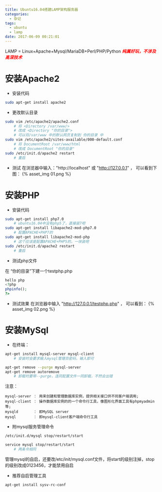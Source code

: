 ```yaml
---
title: Ubuntu16.04搭建LAMP架构服务器
categories:
  - 杂记
tags:
  - ubuntu
  - lamp
date: 2017-06-09 00:21:01
---
```



LAMP = Linux+Apache+Mysql/MariaDB+Perl/PHP/Python
<font color=red> 
***纯属好玩，不涉及高深技术*** 
</font>


<!-- more -->

# 安装Apache2
 - 安装代码

```bash
sudo apt-get install apache2
```

 - 更改默认目录

```bash
sudo vim /etc/apache2/apache2.conf
	# 将 <Directory /var/www/>
	# 改成 <Directory "你的目录">
	# 可以将/var/www 中的默认网页复制到 你的目录 中
sudo vim /etc/apache2/sites-available/000-default.conf
	# 将 DocumentRoot /var/www/html
	# 改成 DocumentRoot "你的目录"
sudo /etc/init.d/apache2 restart
	# 重启
```

- 测试
在浏览器中输入："http://localhost" 或 "http://127.0.0.1" ，
可以看到下图：
{% asset_img 01.png %}


# 安装PHP
 - 安装代码

```bash
sudo apt-get install php7.0
	# ubuntu16.04中没有php5了，直接装7吧
sudo apt-get install libapache2-mod-php7.0
	# 配置APACHE+PHP7的
sudo apt-get install libapache2-mod-php
	# 这个应该是配置APACHE+PHP5的，一块装吧
sudo /etc/init.d/apache2 restart
	# 重启
```
- 测试php文件

在 “你的目录”下建一个testphp.php
```php
hello php
<?php
phpinfo();
?>
```

- 测试效果
在浏览器中输入 "http://127.0.0.1/testphp.php" ，
可以看到：
{% asset_img 02.png %}


# 安装MySql
 - 在终端：

```bash
apt-get install mysql-server mysql-client
	# 安装时会要求输入mysql管理员密码，输入即可

apt-get remove --purge mysql-server
apt-get remove autoremove
	# 卸载时要带--purge，连同配置文件一同卸载，不然会出错
```

注意：
```
mysql-server ： 用来创建和管理数据库实例，提供相关接口供不同客户端调用;
mysql-client ： 操作数据库实例的的一个命令行工具，像图形化界面工具有phpmyadmin等;
mysqld       ： 即MySQL server
mysql        ： 即mysql-client客户端命令行工具
```

- 附mysql服务管理命令

```bash
/etc/init.d/mysql stop/restart/start

service mysql stop/restart/start
	# 两条令相同
```

管理mysql的自启，还要改/etc/init/mysql.conf文件，将start的级别注掉，stop的级别改成0123456，才能禁用自启

- 推荐自启管理工具

```bash
apt-get install sysv-rc-conf
```


